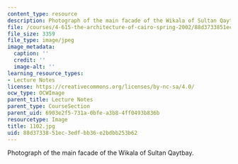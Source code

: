 ```yaml
---
content_type: resource
description: Photograph of the main facade of the Wikala of Sultan Qaytbay.
file: /courses/4-615-the-architecture-of-cairo-spring-2002/88d3733851ec3edfbb36e2bdbb253b62_1102.jpg
file_size: 3359
file_type: image/jpeg
image_metadata:
  caption: ''
  credit: ''
  image-alt: ''
learning_resource_types:
- Lecture Notes
license: https://creativecommons.org/licenses/by-nc-sa/4.0/
ocw_type: OCWImage
parent_title: Lecture Notes
parent_type: CourseSection
parent_uid: 6903e2f5-731a-0bfe-a3b8-4ff0493b836b
resourcetype: Image
title: 1102.jpg
uid: 88d37338-51ec-3edf-bb36-e2bdbb253b62
---
```

Photograph of the main facade of the Wikala of Sultan Qaytbay.